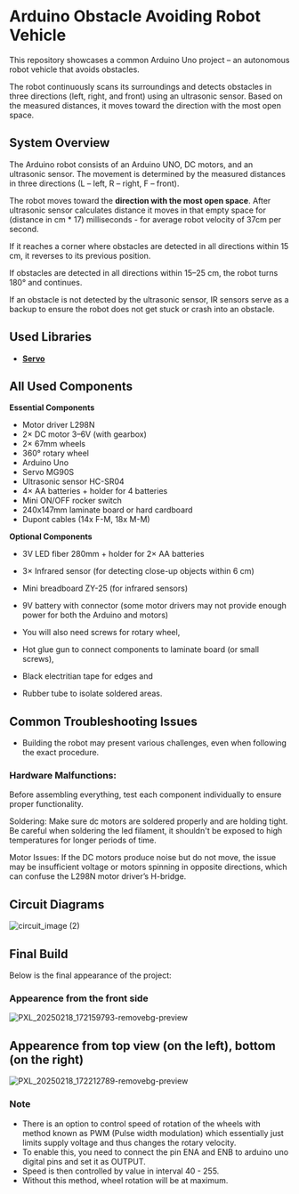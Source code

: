 # **Arduino Obstacle Avoiding Robot Vehicle**

This repository showcases a common Arduino Uno project – an autonomous robot vehicle that avoids obstacles.

The robot continuously scans its surroundings and detects obstacles in three directions (left, right, and front) using an ultrasonic sensor. Based on the measured distances, it moves toward the direction with the most open space.

## **System Overview**
The Arduino robot consists of an Arduino UNO, DC motors, and an ultrasonic sensor. The movement is determined by the measured distances in three directions (L – left, R – right, F – front).

The robot moves toward the **direction with the most open space**.
After ultrasonic sensor calculates distance it moves in that empty space for (distance in cm * 17) milliseconds - for average robot velocity of 37cm per second.

If it reaches a corner where obstacles are detected in all directions within 15 cm, it reverses to its previous position.

If obstacles are detected in all directions within 15–25 cm, the robot turns 180° and continues.

If an obstacle is not detected by the ultrasonic sensor, IR sensors serve as a backup to ensure the robot does not get stuck or crash into an obstacle.

## **Used Libraries** 
- **[Servo](https://docs.arduino.cc/libraries/servo/)**

## **All Used Components**
**Essential Components**
- Motor driver L298N
- 2× DC motor 3–6V (with gearbox)
- 2× 67mm wheels
- 360° rotary wheel
- Arduino Uno
- Servo MG90S
- Ultrasonic sensor HC-SR04
- 4× AA batteries + holder for 4 batteries
- Mini ON/OFF rocker switch
- 240x147mm laminate board or hard cardboard
- Dupont cables (14x F-M, 18x M-M)

**Optional Components**

- 3V LED fiber 280mm + holder for 2× AA batteries
- 3× Infrared sensor (for detecting close-up objects within 6 cm)
- Mini breadboard ZY-25 (for infrared sensors)
- 9V battery with connector (some motor drivers may not provide enough power for both the Arduino and motors)

- You will also need screws for rotary wheel,
- Hot glue gun to connect components to laminate board (or small screws),
- Black electritian tape for edges and
- Rubber tube to isolate soldered areas.

## **Common Troubleshooting Issues**

- Building the robot may present various challenges, even when following the exact procedure.

### **Hardware Malfunctions:** 

Before assembling everything, test each component individually to ensure proper functionality.

Soldering: Make sure dc motors are soldered properly and are holding tight. Be careful when soldering the led filament, it shouldn't be exposed to high temperatures for longer periods of time.

Motor Issues: If the DC motors produce noise but do not move, the issue may be insufficient voltage or motors spinning in opposite directions, which can confuse the L298N motor driver’s H-bridge.

## **Circuit Diagrams**

![circuit_image (2)](https://github.com/user-attachments/assets/ceca9151-d7a9-4645-8f2b-cc17dfc58804)

## **Final Build**

Below is the final appearance of the project:
### Appearence from the front side

![PXL_20250218_172159793-removebg-preview](https://github.com/user-attachments/assets/fd0173e3-41d3-4e35-b6c4-e16ea9689873)

## Appearence from top view (on the left), bottom (on the right)

![PXL_20250218_172212789-removebg-preview](https://github.com/user-attachments/assets/71c9aac4-5a73-425d-9a66-107cdc4d1305)


### **Note**

- There is an option to control speed of rotation of the wheels with method known as PWM (Pulse width modulation) which essentially just limits supply voltage and thus changes the rotary velocity.
- To enable this, you need to connect the pin ENA and ENB to arduino uno digital pins and set it as OUTPUT.
- Speed is then controlled by value in interval  40 - 255.
- Without this method, wheel rotation will be at maximum. 
